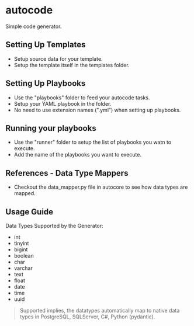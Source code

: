 # autocode
Simple code generator.


## Setting  Up Templates

- Setup source data for your template.
- Setup the template itself in the templates folder.

## Setting Up Playbooks

- Use the "playbooks" folder to feed your autocode tasks.
- Setup your YAML playbook in the folder.
- No need to use extension names (".yml") when setting up playbooks.

## Running your playbooks

- Use the "runner" folder to setup the list of playbooks you watn to execute.
- Add the name of the playbooks you want to execute.

## References - Data Type Mappers

- Checkout the data_mapper.py file in autocore to see how data types are mapped.



## Usage Guide

Data Types Supported by the Generator:

- int 
- tinyint
- bigint
- boolean
- char
- varchar
- text
- float
- date
- time
- uuid

> Supported implies, the datatypes automatically map to native data types in 
> PostgreSQL, SQLServer, C#, Python (pydantic).